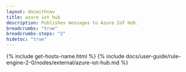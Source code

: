 ```yaml
---
layout: docwithnav
title: azure iot hub
description: Publishes messages to Azure IoT Hub.
breadcrumbs: "true"
breadcrumbs-steps: "2"
hidetoc: "true"
---
```


{% include get-hosts-name.html %}
{% include docs/user-guide/rule-engine-2-0/nodes/external/azure-iot-hub.md %}
